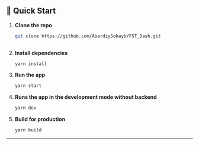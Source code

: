 
## 🚀 Quick Start

1. **Clone the repo**
   ```bash
   git clone https://github.com/AbardiySohayb/FST_Dash.git
 
   ```
2. **Install dependencies**
   ```bash
   yarn install
   ```
3. **Run the app**
   ```bash
   yarn start
   ```
4. **Runs the app in the development mode without backend**
    ```bash 
    yarn dev
    ```

5. **Build for production**
   ```bash
   yarn build
   ```

---




